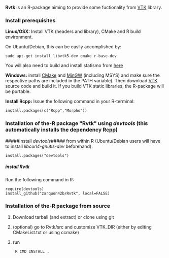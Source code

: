 __Rvtk__ is an R-package aiming to provide some fuctionality from [VTK](http://www.vtk.org) library.

### Install prerequisites ###

**Linux/OSX:** Install VTK (headers and library), CMake and R build environment.

On Ubuntu/Debian, this can be easily accomplished by:
	
	sudo apt-get install libvtk5-dev cmake r-base-dev


You will also need to build and install statismo from [here](https://github.com/statismo/statismo)


**Windows:** install [CMake](http://cmake.org/cmake/resources/software.html) and [MinGW](http://www.mingw.org/) (including MSYS) and make sure the respective paths are included in the PATH variable). Then download  [VTK](http://www.vtk.org/VTK/resources/software.html) source code and build it. If you build VTK static libraries, the R-package will be portable.



**Install Rcpp:** Issue the following command in your R-terminal:

	install.packages(c("Rcpp","Morpho"))



### Installation of the-R package "Rvtk" using *devtools* (this automatically installs the dependency Rcpp) ###



#####Install *devtools*#####
from within R (Ubuntu/Debian users will have to install *libcurl4-gnutls-dev* beforehand):

        
	install.packages("devtools")


##### install *Rvtk* #####
Run the following command in R:
        
	require(devtools)
	install_github("zarquon42b/Rvtk", local=FALSE)
   
### Installation of the-R package from source ###

1. Download tarball (and extract) or clone using git

2. (optional) go to Rvtk/src and customize VTK_DIR (either by editing CMakeList.txt or using ccmake)

3. run 
 
		R CMD INSTALL .
